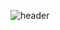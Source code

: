 ![header](https://capsule-render.vercel.app/api?type=rect&color=gradient&height=200&section=header&text=Doongjohn%20🍋&fontSize=90)
